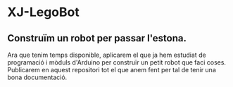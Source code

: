 # XJ-LegoBot
## Construïm un robot per passar l'estona.
Ara que tenim temps disponible, aplicarem el que ja hem estudiat de programació i mòduls d'Arduino per construïr un petit robot que faci coses.
Publicarem en aquest repositori tot el que anem fent per tal de tenir una bona documentació.
